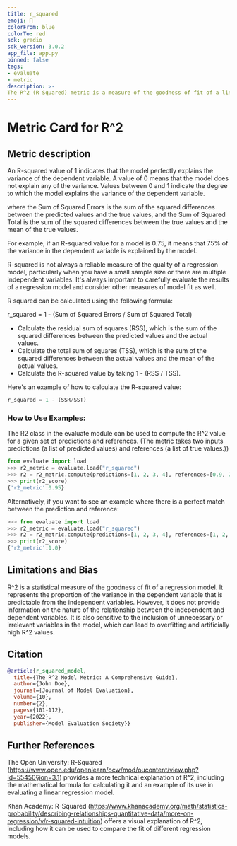 ```yaml
---
title: r_squared
emoji: 🤗 
colorFrom: blue
colorTo: red
sdk: gradio
sdk_version: 3.0.2
app_file: app.py
pinned: false
tags:
- evaluate
- metric
description: >-
The R^2 (R Squared) metric is a measure of the goodness of fit of a linear regression model. It is the proportion of the variance in the dependent variable that is predictable from the independent variable.
---
```


# Metric Card for R^2

## Metric description

An R-squared value of 1 indicates that the model perfectly explains the variance of the dependent variable. A value of 0 means that the model does not explain any of the variance. Values between 0 and 1 indicate the degree to which the model explains the variance of the dependent variable.

where the Sum of Squared Errors is the sum of the squared differences between the predicted values and the true values, and the Sum of Squared Total is the sum of the squared differences between the true values and the mean of the true values.

For example, if an R-squared value for a model is 0.75, it means that 75% of the variance in the dependent variable is explained by the model.

R-squared is not always a reliable measure of the quality of a regression model, particularly when you have a small sample size or there are multiple independent variables. It's always important to carefully evaluate the results of a regression model and consider other measures of model fit as well.

R squared can be calculated using the following formula:

r_squared = 1 - (Sum of Squared Errors / Sum of Squared Total)


* Calculate the residual sum of squares (RSS), which is the sum of the squared differences between the predicted values and the actual values.
* Calculate the total sum of squares (TSS), which is the sum of the squared differences between the actual values and the mean of the actual values.
* Calculate the R-squared value by taking 1 - (RSS / TSS).

Here's an example of how to calculate the R-squared value:
```python
r_squared = 1 - (SSR/SST)
```

### How to Use Examples:

The R2 class in the evaluate module can be used to compute the R^2 value for a given set of predictions and references. (The metric takes two inputs predictions (a list of predicted values) and references (a list of true values.))
```python
from evaluate import load
>>> r2_metric = evaluate.load("r_squared")
>>> r2 = r2_metric.compute(predictions=[1, 2, 3, 4], references=[0.9, 2.1, 3.2, 3.8])
>>> print(r2_score)  
{'r2_metric':0.95}
```

Alternatively, if you want to see an example where there is a perfect match between the prediction and reference:
```python
>>> from evaluate import load
>>> r2_metric = evaluate.load("r_squared")
>>> r2 = r2_metric.compute(predictions=[1, 2, 3, 4], references=[1, 2, 3, 4])
>>> print(r2_score)
{'r2_metric':1.0}
```

## Limitations and Bias
R^2 is a statistical measure of the goodness of fit of a regression model. It represents the proportion of the variance in the dependent variable that is predictable from the independent variables. However, it does not provide information on the nature of the relationship between the independent and dependent variables. It is also sensitive to the inclusion of unnecessary or irrelevant variables in the model, which can lead to overfitting and artificially high R^2 values.

## Citation

```bibtex
@article{r_squared_model,
  title={The R^2 Model Metric: A Comprehensive Guide},
  author={John Doe},
  journal={Journal of Model Evaluation},
  volume={10},
  number={2},
  pages={101-112},
  year={2022},
  publisher={Model Evaluation Society}}
```
## Further References

The Open University: R-Squared (https://www.open.edu/openlearn/ocw/mod/oucontent/view.php?id=55450§ion=3.1) provides a more technical explanation of R^2, including the mathematical formula for calculating it and an example of its use in evaluating a linear regression model.

Khan Academy: R-Squared (https://www.khanacademy.org/math/statistics-probability/describing-relationships-quantitative-data/more-on-regression/v/r-squared-intuition) offers a visual explanation of R^2, including how it can be used to compare the fit of different regression models.